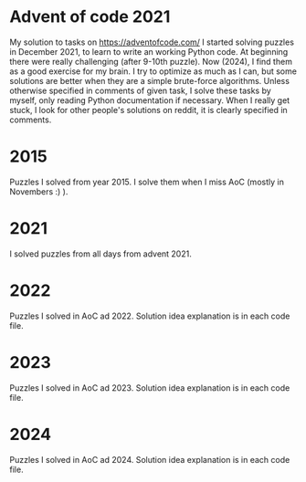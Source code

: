 # Advent of code 2021
My solution to tasks on https://adventofcode.com/
I started solving puzzles in December 2021, to learn to write an working Python code. At beginning there were really challenging (after 9-10th puzzle). Now (2024), I find them as a good exercise for my brain. I try to optimize as much as I can, but some solutions are better when they are a simple brute-force algorithms.
Unless otherwise specified in comments of given task, I solve these tasks by myself, only reading Python documentation if necessary. When I really get stuck, I look for other people's solutions on reddit, it is clearly specified in comments.

# 2015
Puzzles I solved from year 2015. I solve them when I miss AoC (mostly in Novembers :) ).

# 2021
I solved puzzles from all days from advent 2021.

# 2022
Puzzles I solved in AoC ad 2022. Solution idea explanation is in each code file.

# 2023
Puzzles I solved in AoC ad 2023. Solution idea explanation is in each code file.

# 2024
Puzzles I solved in AoC ad 2024. Solution idea explanation is in each code file.
